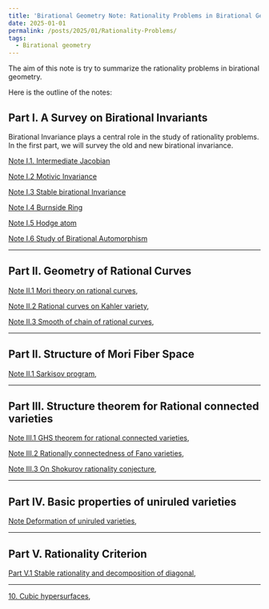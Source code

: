 ```yaml
---
title: 'Birational Geometry Note: Rationality Problems in Birational Geometry'
date: 2025-01-01
permalink: /posts/2025/01/Rationality-Problems/
tags:
  - Birational geometry
---
```


The aim of this note is try to summarize the rationality problems in birational geometry. 

Here is the outline of the notes: 


## Part I. A Survey on Birational Invariants

Birational Invariance plays a central role in the study of rationality problems. In the first part, we will survey the old and new birational invariance. 


[Note I.1. Intermediate Jacobian]()

[Note I.2 Motivic Invariance]()

[Note I.3 Stable birational Invariance]()

[Note I.4 Burnside Ring]()

[Note I.5 Hodge atom]()

[Note I.6 Study of Birational Automorphism]()

---
## Part II. Geometry of Rational Curves

[Note II.1 Mori theory on rational curves](),

[Note II.2 Rational curves on Kahler variety](),

[Note II.3 Smooth of chain of rational curves](),


----
## Part II. Structure of Mori Fiber Space

[Note II.1 Sarkisov program](),



---
## Part III. Structure theorem for Rational connected varieties

[Note III.1 GHS theorem for rational connected varieties](),

[Note III.2 Rationally connectedness of Fano varieties](),

[Note III.3 On Shokurov rationality conjecture](),


---
## Part IV. Basic properties of uniruled varieties

[Note  Deformation of uniruled varieties](),



----
## Part V. Rationality Criterion

[Part V.1 Stable rationality and decomposition of diagonal](),


---


[10. Cubic hypersurfaces](),


